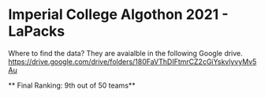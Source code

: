 # Imperial College Algothon 2021 - LaPacks

Where to find the data?
They are avaialble in the following Google drive. https://drive.google.com/drive/folders/180FaVThDIFtmrCZ2cGiYskvlyvyMv5Au

** Final Ranking: 9th out of 50 teams**
